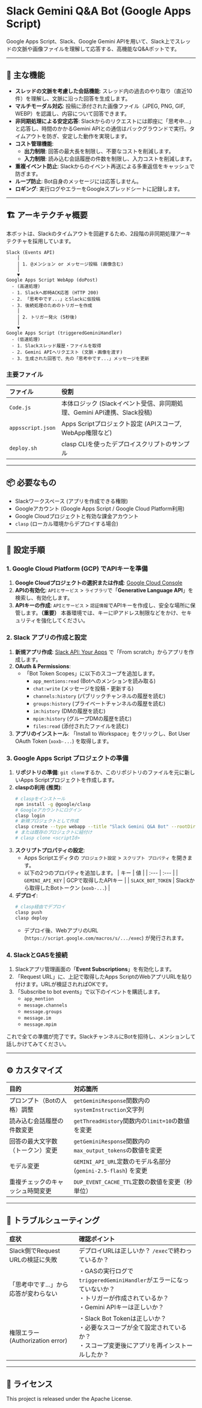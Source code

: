 # Slack Gemini Q&A Bot (Google Apps Script)

Google Apps Script、Slack、Google Gemini APIを用いて、Slack上でスレッドの文脈や画像ファイルを理解して応答する、高機能なQ&Aボットです。

---

## 🧩 主な機能

- **スレッドの文脈を考慮した会話機能**: スレッド内の過去のやり取り（直近10件）を理解し、文脈に沿った回答を生成します。
- **マルチモーダル対応**: 投稿に添付された画像ファイル（JPEG, PNG, GIF, WEBP）を認識し、内容について回答できます。
- **非同期処理による安定応答**: Slackからのリクエストには即座に「思考中...」と応答し、時間のかかるGemini APIとの通信はバックグラウンドで実行。タイムアウトを防ぎ、安定した動作を実現します。
- **コスト管理機能**:
    - **出力制限**: 回答の最大長を制限し、不要なコストを削減します。
    - **入力制限**: 読み込む会話履歴の件数を制限し、入力コストを削減します。
- **重複イベント防止**: Slackからのイベント再送による多重返信をキャッシュで防ぎます。
- **ループ防止**: Bot自身のメッセージには応答しません。
- **ロギング**: 実行ログやエラーをGoogleスプレッドシートに記録します。

---

## 🏗 アーキテクチャ概要

本ボットは、Slackのタイムアウトを回避するため、2段階の非同期処理アーキテクチャを採用しています。

```
Slack (Events API)
    │
    │ 1. @メンション or メッセージ投稿 (画像含む)
    │
    ▼
Google Apps Script WebApp (doPost)
  - (高速処理)
  - 1. Slackへ即時ACK応答 (HTTP 200)
  - 2. 「思考中です...」とSlackに仮投稿
  - 3. 後続処理のためのトリガーを作成
    │
    │ 2. トリガー発火 (5秒後)
    │
    ▼
Google Apps Script (triggeredGeminiHandler)
  - (低速処理)
  - 1. Slackスレッド履歴・ファイルを取得
  - 2. Gemini APIへリクエスト (文脈・画像を渡す)
  - 3. 生成された回答で、先の「思考中です...」メッセージを更新
```

### 主要ファイル

| ファイル | 役割 |
| :--- | :--- |
| `Code.js` | 本体ロジック (Slackイベント受信、非同期処理、Gemini API連携、Slack投稿) |
| `appsscript.json` | Apps Scriptプロジェクト設定 (APIスコープ, WebApp権限など) |
| `deploy.sh` | clasp CLIを使ったデプロイスクリプトのサンプル |

---

## 📦 必要なもの

- Slackワークスペース (アプリを作成できる権限)
- Googleアカウント (Google Apps Script / Google Cloud Platform利用)
- Google Cloudプロジェクトと有効な課金アカウント
- `clasp` (ローカル環境からデプロイする場合)

---

## 🔑 設定手順

### 1. Google Cloud Platform (GCP) でAPIキーを準備

1.  **Google Cloudプロジェクトの選択または作成**: [Google Cloud Console](https://console.cloud.google.com/)
2.  **APIの有効化**: `APIとサービス` > `ライブラリ`で「**Generative Language API**」を検索し、有効化します。
3.  **APIキーの作成**: `APIとサービス` > `認証情報`でAPIキーを作成し、安全な場所に保管します。**（重要）** 本番環境では、キーにIPアドレス制限などをかけ、セキュリティを強化してください。

### 2. Slack アプリの作成と設定

1.  **新規アプリ作成**: [Slack API: Your Apps](https://api.slack.com/apps) で「From scratch」からアプリを作成します。
2.  **OAuth & Permissions**:
    - 「Bot Token Scopes」に以下のスコープを追加します。
      - `app_mentions:read` (Botへのメンションを読み取る)
      - `chat:write` (メッセージを投稿・更新する)
      - `channels:history` (パブリックチャンネルの履歴を読む)
      - `groups:history` (プライベートチャンネルの履歴を読む)
      - `im:history` (DMの履歴を読む)
      - `mpim:history` (グループDMの履歴を読む)
      - `files:read` (添付されたファイルを読む)
3.  **アプリのインストール**: 「Install to Workspace」をクリックし、Bot User OAuth Token (`xoxb-...`) を取得します。

### 3. Google Apps Script プロジェクトの準備

1.  **リポジトリの準備**: `git clone`するか、このリポジトリのファイルを元に新しいApps Scriptプロジェクトを作成します。
2.  **claspの利用 (推奨)**:
    ```bash
    # claspをインストール
    npm install -g @google/clasp
    # Googleアカウントにログイン
    clasp login
    # 新規プロジェクトとして作成
    clasp create --type webapp --title "Slack Gemini Q&A Bot" --rootDir ./
    # または既存のプロジェクトに紐付け
    # clasp clone <scriptId>
    ```
3.  **スクリプトプロパティの設定**:
    - Apps Scriptエディタの `プロジェクト設定` > `スクリプト プロパティ` を開きます。
    - 以下の2つのプロパティを追加します。
      | キー | 値 |
      | :--- | :--- |
      | `GEMINI_API_KEY` | GCPで取得したAPIキー |
      | `SLACK_BOT_TOKEN` | Slackから取得したBotトークン (`xoxb-...`) |
4.  **デプロイ**:
    ```bash
    # clasp経由でデプロイ
    clasp push
    clasp deploy
    ```
    - デプロイ後、WebアプリのURL (`https://script.google.com/macros/s/.../exec`) が発行されます。

### 4. SlackとGASを接続

1.  Slackアプリ管理画面の「**Event Subscriptions**」を有効化します。
2.  「Request URL」に、上記で取得したApps ScriptのWebアプリURLを貼り付けます。URLが検証されればOKです。
3.  「Subscribe to bot events」で以下のイベントを購読します。
    - `app_mention`
    - `message.channels`
    - `message.groups`
    - `message.im`
    - `message.mpim`

これで全ての準備が完了です。SlackチャンネルにBotを招待し、メンションして話しかけてみてください。

---

## ⚙️ カスタマイズ

| 目的 | 対応箇所 |
| :--- | :--- |
| プロンプト（Botの人格）調整 | `getGeminiResponse`関数内の`systemInstruction`文字列 |
| 読み込む会話履歴の件数変更 | `getThreadHistory`関数内の`limit=10`の数値を変更 |
| 回答の最大文字数（トークン）変更 | `getGeminiResponse`関数内の`max_output_tokens`の数値を変更 |
| モデル変更 | `GEMINI_API_URL`定数のモデル名部分 (`gemini-2.5-flash`) を変更 |
| 重複チェックのキャッシュ時間変更 | `DUP_EVENT_CACHE_TTL`定数の数値を変更（秒単位） |

---

## 🚨 トラブルシューティング

| 症状 | 確認ポイント |
| :--- | :--- |
| Slack側でRequest URLの検証に失敗 | デプロイURLは正しいか？ `/exec`で終わっているか？ |
| 「思考中です...」から応答が変わらない | ・GASの実行ログで`triggeredGeminiHandler`がエラーになっていないか？<br>・トリガーが作成されているか？<br>・Gemini APIキーは正しいか？ |
| 権限エラー (Authorization error) | ・Slack Bot Tokenは正しいか？<br>・必要なスコープが全て設定されているか？<br>・スコープ変更後にアプリを再インストールしたか？ |

---

## 📄 ライセンス

This project is released under the  Apache License.
